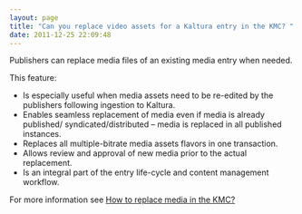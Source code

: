 ```yaml
---
layout: page
title: "Can you replace video assets for a Kaltura entry in the KMC? "
date: 2011-12-25 22:09:48
---
```


Publishers can replace media files of an existing media entry when needed.

This feature:

*   Is especially useful when media assets need to be re-edited by the publishers following ingestion to Kaltura.
*   Enables seamless replacement of media even if media is already published/ syndicated/distributed – media is replaced in all published instances.
*   Replaces all multiple-bitrate media assets flavors in one transaction.
*   Allows review and approval of new media prior to the actual replacement.
*   Is an integral part of the entry life-cycle and content management workflow.

For more information see <a href="{{site.url}}/documentation/Knowledge/how-replace-media-kmc.html" target="_blank">How to replace media in the KMC?</a> 